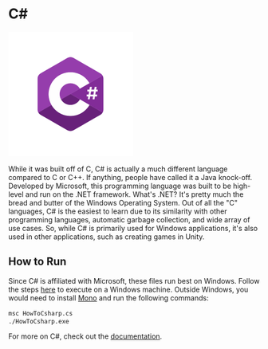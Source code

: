 # C\#
![C# Logo](img-csharp.png)

While it was built off of C, C# is actually a much different language compared to C or C++. If anything, people have called it a Java knock-off. Developed by Microsoft, this programming language was built to be high-level and run on the .NET framework. What's .NET? It's pretty much the bread and butter of the Windows Operating System. Out of all the "C" languages, C# is the easiest to learn due to its similarity with other programming languages, automatic garbage collection, and wide array of use cases. So, while C# is primarily used for Windows applications, it's also used in other applications, such as creating games in Unity.

## How to Run
Since C# is affiliated with Microsoft, these files run best on Windows. Follow the steps [here](https://www.geeksforgeeks.org/hello-world-in-c-sharp/) to execute on a Windows machine. Outside Windows, you would need to install [Mono](https://www.tutorialspoint.com/executing-chash-code-in-linux) and run the following commands:
```
msc HowToCsharp.cs
./HowToCsharp.exe
```
For more on C#, check out the [documentation](https://docs.microsoft.com/en-us/dotnet/csharp/).
